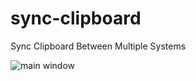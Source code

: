 # sync-clipboard
Sync Clipboard Between Multiple Systems

![main window](https://github.com/vishrantgupta/sync-clipboard/blob/master/clipboard_sync.png)
